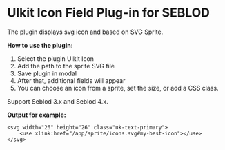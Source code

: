 # UIkit Icon Field Plug-in for SEBLOD

The plugin displays svg icon and based on SVG Sprite.

**How to use the plugin:**
1. Select the plugin UIkit Icon
2. Add the path to the sprite SVG file
3. Save plugin in modal
4. After that, additional fields will appear
5. You can choose an icon from a sprite, set the size, or add a CSS class.

Support Seblod 3.x and Seblod 4.x.

**Output for example:**
```
<svg width="26" height="26" class="uk-text-primary">
    <use xlink:href="/app/sprite/icons.svg#my-best-icon"></use>
</svg>
```
